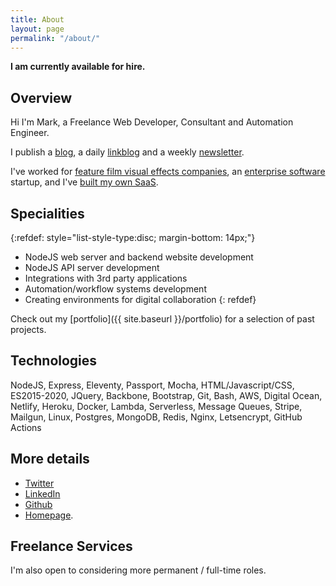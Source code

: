 ```yaml
---
title: About
layout: page
permalink: "/about/"
---
```

**I am currently available for hire.**

## Overview

Hi I'm Mark, a Freelance Web Developer, Consultant and Automation Engineer.

I publish a [blog](https://blog.markjgsmith.com), a daily [linkblog](https://links.markjgsmith.com) and a weekly [newsletter](https://markjgsmith.substack.com).

I've worked for [feature film visual effects companies]({{site.baseurl}}/2020/11/24/what-its-like-working-in-tech-in-the-visual-effects-industry.html), an [enterprise software]({{site.baseurl}}/2020/11/30/what-its-like-working-for-an-enterprise-software-startup.html) startup, and I've [built my own SaaS]({{site.baseurl}}/2020/11/26/looking-back-at-linkblogdotio.html).

## Specialities

{:refdef: style="list-style-type:disc; margin-bottom: 14px;"}
- NodeJS web server and backend website development
- NodeJS API server development
- Integrations with 3rd party applications
- Automation/workflow systems development
- Creating environments for digital collaboration
{: refdef}

Check out my [portfolio]({{ site.baseurl }}/portfolio) for a selection of past projects.

## Technologies

NodeJS, Express, Eleventy, Passport, Mocha, HTML/Javascript/CSS, ES2015-2020, JQuery, Backbone, Bootstrap, Git, Bash, AWS, Digital Ocean, Netlify, Heroku, Docker, Lambda, Serverless, Message Queues, Stripe, Mailgun, Linux, Postgres, MongoDB, Redis, Nginx, Letsencrypt, GitHub Actions

## More details

- [Twitter](https://twitter.com/markjgsmith)
- [LinkedIn](https://www.linkedin.com/in/markjgsmith)
- [Github](https://github.com/mjgs)
- [Homepage](https://markjgsmith.com).

## Freelance Services

I'm also open to considering more permanent / full-time roles.
